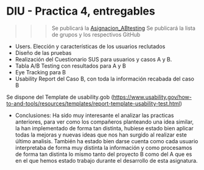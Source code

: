 # DIU - Practica 4, entregables

>>> Se publicará la [Asignacion_ABtesting](https://github.com/mgea/DIU/blob/master/P4/Asignacion_ABtesting.pdf)
>>> Se publicará la lista de grupos y los respectivos GitHub

- Users. Elección y características de los usuarios reclutados
- Diseño de las pruebas
- Realización del Cuestionario SUS para usuarios y casos A y B.
- Tabla A/B Testing con resultados para A y B
- Eye Tracking para B
- Usability Report del Caso B, con toda la información recabada del caso B

Se dispone del Template de usability.gob (https://www.usability.gov/how-to-and-tools/resources/templates/report-template-usability-test.html) 

- Conclusiones: Ha sido muy interesante el analizar las practicas anteriores, para ver como los compañeros planteando una idea similar, la han
implementado de forma tan distinta, hubiese estado bien aplicar todas la mejoras y nuevas ideas que nos han surgido al realizar este último analisis.
También ha estado bien darse cuenta como cada usuario interpretaba de forma muy distinta la información y como procesamos de forma tan distinta lo mismo
tanto del proyecto B como del A que es en el que hemos estado trabajo durante el desarrollo de esta asignatura.
